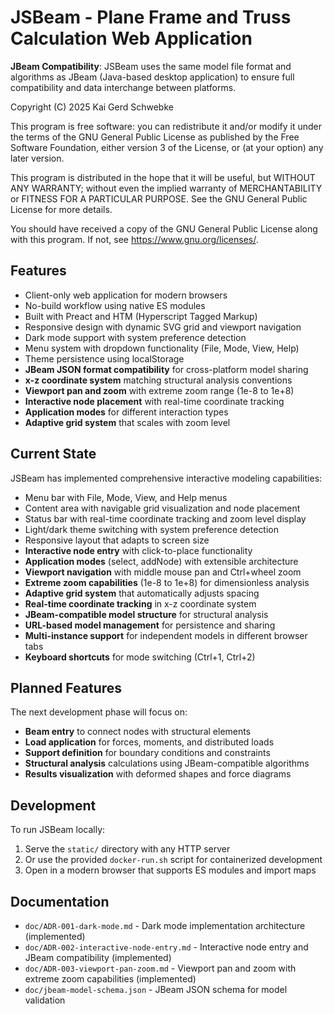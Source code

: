 JSBeam - Plane Frame and Truss Calculation Web Application
==========================================================

**JBeam Compatibility**: JSBeam uses the same model file format and algorithms as JBeam (Java-based desktop application) to ensure full compatibility and data interchange between platforms.

Copyright (C) 2025 Kai Gerd Schwebke

This program is free software: you can redistribute it and/or modify
it under the terms of the GNU General Public License as published by
the Free Software Foundation, either version 3 of the License, or
(at your option) any later version.

This program is distributed in the hope that it will be useful,
but WITHOUT ANY WARRANTY; without even the implied warranty of
MERCHANTABILITY or FITNESS FOR A PARTICULAR PURPOSE. See the
GNU General Public License for more details.

You should have received a copy of the GNU General Public License
along with this program. If not, see <https://www.gnu.org/licenses/>.


## Features
- Client-only web application for modern browsers
- No-build workflow using native ES modules
- Built with Preact and HTM (Hyperscript Tagged Markup)
- Responsive design with dynamic SVG grid and viewport navigation
- Dark mode support with system preference detection
- Menu system with dropdown functionality (File, Mode, View, Help)
- Theme persistence using localStorage
- **JBeam JSON format compatibility** for cross-platform model sharing
- **x-z coordinate system** matching structural analysis conventions
- **Viewport pan and zoom** with extreme zoom range (1e-8 to 1e+8)
- **Interactive node placement** with real-time coordinate tracking
- **Application modes** for different interaction types
- **Adaptive grid system** that scales with zoom level

## Current State
JSBeam has implemented comprehensive interactive modeling capabilities:
- Menu bar with File, Mode, View, and Help menus
- Content area with navigable grid visualization and node placement
- Status bar with real-time coordinate tracking and zoom level display
- Light/dark theme switching with system preference detection
- Responsive layout that adapts to screen size
- **Interactive node entry** with click-to-place functionality
- **Application modes** (select, addNode) with extensible architecture
- **Viewport navigation** with middle mouse pan and Ctrl+wheel zoom
- **Extreme zoom capabilities** (1e-8 to 1e+8) for dimensionless analysis
- **Adaptive grid system** that automatically adjusts spacing
- **Real-time coordinate tracking** in x-z coordinate system
- **JBeam-compatible model structure** for structural analysis
- **URL-based model management** for persistence and sharing
- **Multi-instance support** for independent models in different browser tabs
- **Keyboard shortcuts** for mode switching (Ctrl+1, Ctrl+2)

## Planned Features
The next development phase will focus on:
- **Beam entry** to connect nodes with structural elements
- **Load application** for forces, moments, and distributed loads
- **Support definition** for boundary conditions and constraints
- **Structural analysis** calculations using JBeam-compatible algorithms
- **Results visualization** with deformed shapes and force diagrams

## Development
To run JSBeam locally:
1. Serve the `static/` directory with any HTTP server
2. Or use the provided `docker-run.sh` script for containerized development
3. Open in a modern browser that supports ES modules and import maps

## Documentation
- `doc/ADR-001-dark-mode.md` - Dark mode implementation architecture (implemented)
- `doc/ADR-002-interactive-node-entry.md` - Interactive node entry and JBeam compatibility (implemented)
- `doc/ADR-003-viewport-pan-zoom.md` - Viewport pan and zoom with extreme zoom capabilities (implemented)
- `doc/jbeam-model-schema.json` - JBeam JSON schema for model validation

